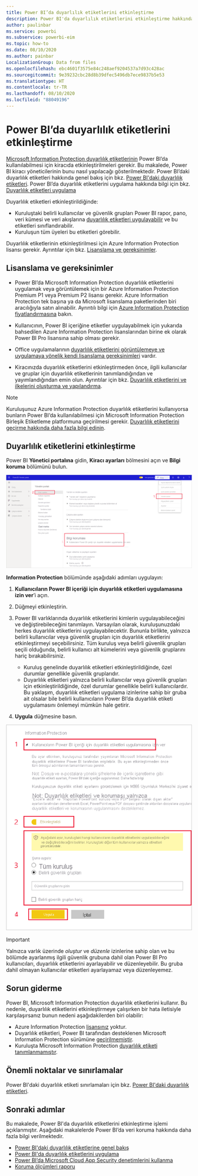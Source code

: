 ```yaml
---
title: Power BI’da duyarlılık etiketlerini etkinleştirme
description: Power BI'da duyarlılık etiketlerini etkinleştirme hakkında bilgi edinin
author: paulinbar
ms.service: powerbi
ms.subservice: powerbi-eim
ms.topic: how-to
ms.date: 08/10/2020
ms.author: painbar
LocalizationGroup: Data from files
ms.openlocfilehash: ebc4601f3575e84c248aef9204537a7d93c428ac
ms.sourcegitcommit: 9e39232cbc28d8b39dfec5496db7ece9837b5e53
ms.translationtype: HT
ms.contentlocale: tr-TR
ms.lasthandoff: 08/10/2020
ms.locfileid: "88049196"
---
```

# <a name="enable-sensitivity-labels-in-power-bi"></a>Power BI’da duyarlılık etiketlerini etkinleştirme

[Microsoft Information Protection duyarlılık etiketlerinin](https://docs.microsoft.com/microsoft-365/compliance/sensitivity-labels) Power BI’da kullanılabilmesi için kiracıda etkinleştirilmeleri gerekir. Bu makalede, Power BI kiracı yöneticilerinin bunu nasıl yapılacağı gösterilmektedir. Power BI’daki duyarlılık etiketleri hakkında genel bakış için bkz. [Power BI'daki duyarlılık etiketleri](service-security-sensitivity-label-overview.md). Power BI’da duyarlılık etiketlerini uygulama hakkında bilgi için bkz. [Duyarlılık etiketleri uygulama](./service-security-apply-data-sensitivity-labels.md) 

Duyarlılık etiketleri etkinleştirildiğinde:

* Kuruluştaki belirli kullanıcılar ve güvenlik grupları Power BI rapor, pano, veri kümesi ve veri akışlarına [duyarlılık etiketleri uygulayabilir](./service-security-apply-data-sensitivity-labels.md) ve bu etiketleri sınıflandırabilir.
* Kuruluşun tüm üyeleri bu etiketleri görebilir.

Duyarlılık etiketlerinin etkinleştirilmesi için Azure Information Protection lisansı gerekir. Ayrıntılar için bkz. [Lisanslama ve gereksinimler](#licensing-and-requirements).

## <a name="licensing-and-requirements"></a>Lisanslama ve gereksinimler

* Power BI’da Microsoft Information Protection duyarlılık etiketlerini uygulamak veya görüntülemek için bir Azure Information Protection Premium P1 veya Premium P2 lisansı gerekir. Azure Information Protection tek başına ya da Microsoft lisanslama paketlerinden biri aracılığıyla satın alınabilir. Ayrıntılı bilgi için [Azure Information Protection fiyatlandırmasına](https://azure.microsoft.com/pricing/details/information-protection/) bakın.

* Kullanıcının, Power BI içeriğine etiketler uygulayabilmek için yukarıda bahsedilen Azure Information Protection lisanslarından birine ek olarak Power BI Pro lisansına sahip olması gerekir.

* Office uygulamalarının [duyarlılık etiketlerini görüntülemeye ve uygulamaya yönelik kendi lisanslama gereksinimleri]( https://docs.microsoft.com/microsoft-365/compliance/get-started-with-sensitivity-labels#subscription-and-licensing-requirements-for-sensitivity-labels ) vardır.

* Kiracınızda duyarlılık etiketlerini etkinleştirmeden önce, ilgili kullanıcılar ve gruplar için duyarlılık etiketlerinin tanımlandığından ve yayımlandığından emin olun. Ayrıntılar için bkz. [Duyarlılık etiketlerini ve ilkelerini oluşturma ve yapılandırma](https://docs.microsoft.com/microsoft-365/compliance/create-sensitivity-labels?view=o365-worldwide).

>[!NOTE]
> Kuruluşunuz Azure Information Protection duyarlılık etiketlerini kullanıyorsa bunların Power BI’da kullanılabilmesi için Microsoft Information Protection Birleşik Etiketleme platformuna geçirilmesi gerekir. [Duyarlılık etiketlerini geçirme hakkında daha fazla bilgi edinin](https://docs.microsoft.com/azure/information-protection/configure-policy-migrate-labels).

## <a name="enable-sensitivity-labels"></a>Duyarlılık etiketlerini etkinleştirme

Power BI **Yönetici portalına** gidin, **Kiracı ayarları** bölmesini açın ve **Bilgi koruma** bölümünü bulun.

![Information Protection bölümünü bulma](media/service-security-enable-data-sensitivity-labels/enable-data-sensitivity-labels-01.png)

**Information Protection** bölümünde aşağıdaki adımları uygulayın:
1. **Kullanıcıların Power BI içeriği için duyarlılık etiketleri uygulamasına izin ver**’i açın.
1. Düğmeyi etkinleştirin.
1. Power BI varlıklarında duyarlılık etiketlerini kimlerin uygulayabileceğini ve değiştirebileceğini tanımlayın. Varsayılan olarak, kuruluşunuzdaki herkes duyarlılık etiketlerini uygulayabilecektir. Bununla birlikte, yalnızca belirli kullanıcılar veya güvenlik grupları için duyarlılık etiketlerini etkinleştirmeyi seçebilirsiniz. Tüm kuruluş veya belirli güvenlik grupları seçili olduğunda, belirli kullanıcı alt kümelerini veya güvenlik gruplarını hariç bırakabilirsiniz.
   
   * Kuruluş genelinde duyarlılık etiketleri etkinleştirildiğinde, özel durumlar genellikle güvenlik gruplarıdır.
   * Duyarlılık etiketleri yalnızca belirli kullanıcılar veya güvenlik grupları için etkinleştirildiğinde, özel durumlar genellikle belirli kullanıcılardır.  
    Bu yaklaşım, duyarlılık etiketleri uygulama izinlerine sahip bir gruba ait olsalar bile belirli kullanıcıların Power BI’da duyarlılık etiketi uygulamasını önlemeyi mümkün hale getirir.

1. **Uygula** düğmesine basın.

![Duyarlılık etiketlerini etkinleştirme](media/service-security-enable-data-sensitivity-labels/enable-data-sensitivity-labels-02.png)

> [!IMPORTANT]
> Yalnızca varlık üzerinde *oluştur* ve *düzenle* izinlerine sahip olan ve bu bölümde ayarlanmış ilgili güvenlik grubuna dahil olan Power BI Pro kullanıcıları, duyarlılık etiketlerini ayarlayabilir ve düzenleyebilir. Bu gruba dahil olmayan kullanıcılar etiketleri ayarlayamaz veya düzenleyemez.  

## <a name="troubleshooting"></a>Sorun giderme

Power BI, Microsoft Information Protection duyarlılık etiketlerini kullanır. Bu nedenle, duyarlılık etiketlerini etkinleştirmeye çalışırken bir hata iletisiyle karşılaşırsanız bunun nedeni aşağıdakilerden biri olabilir:

* Azure Information Protection [lisansınız](#licensing-and-requirements) yoktur.
* Duyarlılık etiketleri, Power BI tarafından desteklenen Microsoft Information Protection sürümüne [geçirilmemiştir](#enable-sensitivity-labels).
* Kuruluşta Microsoft Information Protection [duyarlılık etiketi tanımlanmamıştır](#enable-sensitivity-labels).

## <a name="considerations-and-limitations"></a>Önemli noktalar ve sınırlamalar

Power BI'daki duyarlılık etiketi sınırlamaları için bkz. [Power BI'daki duyarlılık etiketleri](service-security-sensitivity-label-overview.md#limitations).

## <a name="next-steps"></a>Sonraki adımlar

Bu makalede, Power BI'da duyarlılık etiketlerini etkinleştirme işlemi açıklanmıştır. Aşağıdaki makalelerde Power BI’da veri koruma hakkında daha fazla bilgi verilmektedir. 

* [Power BI'daki duyarlılık etiketlerine genel bakış](service-security-sensitivity-label-overview.md)
* [Power BI'da duyarlılık etiketlerini uygulama](../collaborate-share/service-security-apply-data-sensitivity-labels.md)
* [Power BI’da Microsoft Cloud App Security denetimlerini kullanma](service-security-using-microsoft-cloud-app-security-controls.md)
* [Koruma ölçümleri raporu](service-security-data-protection-metrics-report.md)